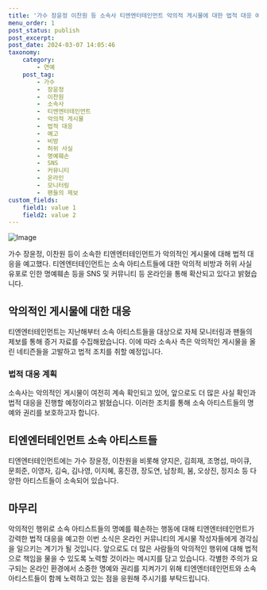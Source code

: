 ```yaml
---
title: '가수 장윤정 이찬원 등 소속사 티엔엔터테인먼트 악의적 게시물에 대한 법적 대응 예고'
menu_order: 1
post_status: publish
post_excerpt: 
post_date: 2024-03-07 14:05:46
taxonomy:
    category:
        - 연예
    post_tag:
        - 가수
        -  장윤정
        -  이찬원
        -  소속사
        -  티엔엔터테인먼트
        -  악의적 게시물
        -  법적 대응
        -  예고
        -  비방
        -  허위 사실
        -  명예훼손
        -  SNS
        -  커뮤니티
        -  온라인
        -  모니터링
        -  팬들의 제보
custom_fields:
    field1: value 1
    field2: value 2
---
```


![Image](https://mimgnews.pstatic.net/image/468/2024/03/04/0001036003_001_20240304210204227.jpg?type=w540)

가수 장윤정, 이찬원 등이 소속한 티엔엔터테인먼트가 악의적인 게시물에 대해 법적 대응을 예고했다. 티엔엔터테인먼트는 소속 아티스트들에 대한 악의적 비방과 허위 사실 유포로 인한 명예훼손 등을 SNS 및 커뮤니티 등 온라인을 통해 확산되고 있다고 밝혔습니다.
## 악의적인 게시물에 대한 대응
티엔엔터테인먼트는 지난해부터 소속 아티스트들을 대상으로 자체 모니터링과 팬들의 제보를 통해 증거 자료를 수집해왔습니다. 이에 따라 소속사 측은 악의적인 게시물을 올린 네티즌들을 고발하고 법적 조치를 취할 예정입니다. 
### 법적 대응 계획
소속사는 악의적인 게시물이 여전히 계속 확인되고 있어, 앞으로도 더 많은 사실 확인과 법적 대응을 진행할 예정이라고 밝혔습니다. 이러한 조치를 통해 소속 아티스트들의 명예와 권리를 보호하고자 합니다.
## 티엔엔터테인먼트 소속 아티스트들
티엔엔터테인먼트에는 가수 장윤정, 이찬원을 비롯해 양지은, 김희재, 조명섭, 마이큐, 문희준, 이영자, 김숙, 김나영, 이지혜, 홍진경, 장도연, 남창희, 붐, 오상진, 정지소 등 다양한 아티스트들이 소속되어 있습니다.
## 마무리
악의적인 행위로 소속 아티스트들의 명예를 훼손하는 행동에 대해 티엔엔터테인먼트가 강력한 법적 대응을 예고한 이번 소식은 온라인 커뮤니티의 게시물 작성자들에게 경각심을 일으키는 계기가 될 것입니다. 앞으로도 더 많은 사람들의 악의적인 행위에 대해 법적으로 책임을 물을 수 있도록 노력할 것이라는 메시지를 담고 있습니다. 각별한 주의가 요구되는 온라인 환경에서 소중한 명예와 권리를 지켜가기 위해 티엔엔터테인먼트와 소속 아티스트들이 함께 노력하고 있는 점을 응원해 주시기를 부탁드립니다.
